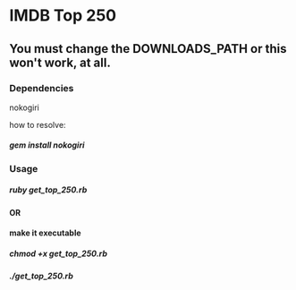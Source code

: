 # IMDB Top 250

## You must change the DOWNLOADS_PATH or this won't work, at all.

### Dependencies
nokogiri

how to resolve:
##### gem install nokogiri

### Usage
##### ruby get_top_250.rb

#### OR

#### make it executable
##### chmod +x get_top_250.rb
##### ./get_top_250.rb
